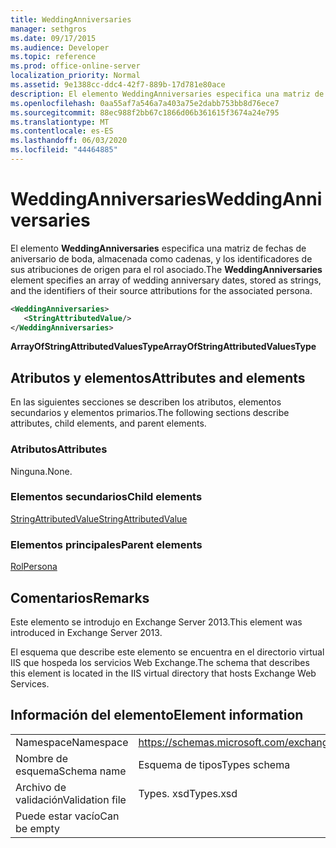 ```yaml
---
title: WeddingAnniversaries
manager: sethgros
ms.date: 09/17/2015
ms.audience: Developer
ms.topic: reference
ms.prod: office-online-server
localization_priority: Normal
ms.assetid: 9e1388cc-ddc4-42f7-889b-17d781e80ace
description: El elemento WeddingAnniversaries especifica una matriz de fechas de aniversario de boda, almacenada como cadenas, y los identificadores de sus atribuciones de origen para el rol asociado.
ms.openlocfilehash: 0aa55af7a546a7a403a75e2dabb753bb8d76ece7
ms.sourcegitcommit: 88ec988f2bb67c1866d06b361615f3674a24e795
ms.translationtype: MT
ms.contentlocale: es-ES
ms.lasthandoff: 06/03/2020
ms.locfileid: "44464885"
---
```

# <a name="weddinganniversaries"></a><span data-ttu-id="e04e2-103">WeddingAnniversaries</span><span class="sxs-lookup"><span data-stu-id="e04e2-103">WeddingAnniversaries</span></span>

<span data-ttu-id="e04e2-104">El elemento **WeddingAnniversaries** especifica una matriz de fechas de aniversario de boda, almacenada como cadenas, y los identificadores de sus atribuciones de origen para el rol asociado.</span><span class="sxs-lookup"><span data-stu-id="e04e2-104">The **WeddingAnniversaries** element specifies an array of wedding anniversary dates, stored as strings, and the identifiers of their source attributions for the associated persona.</span></span> 
  
```XML
<WeddingAnniversaries>
   <StringAttributedValue/>
</WeddingAnniversaries>
```

 <span data-ttu-id="e04e2-105">**ArrayOfStringAttributedValuesType**</span><span class="sxs-lookup"><span data-stu-id="e04e2-105">**ArrayOfStringAttributedValuesType**</span></span>
## <a name="attributes-and-elements"></a><span data-ttu-id="e04e2-106">Atributos y elementos</span><span class="sxs-lookup"><span data-stu-id="e04e2-106">Attributes and elements</span></span>

<span data-ttu-id="e04e2-107">En las siguientes secciones se describen los atributos, elementos secundarios y elementos primarios.</span><span class="sxs-lookup"><span data-stu-id="e04e2-107">The following sections describe attributes, child elements, and parent elements.</span></span>
  
### <a name="attributes"></a><span data-ttu-id="e04e2-108">Atributos</span><span class="sxs-lookup"><span data-stu-id="e04e2-108">Attributes</span></span>

<span data-ttu-id="e04e2-109">Ninguna.</span><span class="sxs-lookup"><span data-stu-id="e04e2-109">None.</span></span>
  
### <a name="child-elements"></a><span data-ttu-id="e04e2-110">Elementos secundarios</span><span class="sxs-lookup"><span data-stu-id="e04e2-110">Child elements</span></span>

[<span data-ttu-id="e04e2-111">StringAttributedValue</span><span class="sxs-lookup"><span data-stu-id="e04e2-111">StringAttributedValue</span></span>](stringattributedvalue.md)
  
### <a name="parent-elements"></a><span data-ttu-id="e04e2-112">Elementos principales</span><span class="sxs-lookup"><span data-stu-id="e04e2-112">Parent elements</span></span>

[<span data-ttu-id="e04e2-113">Rol</span><span class="sxs-lookup"><span data-stu-id="e04e2-113">Persona</span></span>](persona.md)
  
## <a name="remarks"></a><span data-ttu-id="e04e2-114">Comentarios</span><span class="sxs-lookup"><span data-stu-id="e04e2-114">Remarks</span></span>

<span data-ttu-id="e04e2-115">Este elemento se introdujo en Exchange Server 2013.</span><span class="sxs-lookup"><span data-stu-id="e04e2-115">This element was introduced in Exchange Server 2013.</span></span>
  
<span data-ttu-id="e04e2-116">El esquema que describe este elemento se encuentra en el directorio virtual IIS que hospeda los servicios Web Exchange.</span><span class="sxs-lookup"><span data-stu-id="e04e2-116">The schema that describes this element is located in the IIS virtual directory that hosts Exchange Web Services.</span></span>
  
## <a name="element-information"></a><span data-ttu-id="e04e2-117">Información del elemento</span><span class="sxs-lookup"><span data-stu-id="e04e2-117">Element information</span></span>

|||
|:-----|:-----|
|<span data-ttu-id="e04e2-118">Namespace</span><span class="sxs-lookup"><span data-stu-id="e04e2-118">Namespace</span></span>  <br/> |https://schemas.microsoft.com/exchange/services/2006/types  <br/> |
|<span data-ttu-id="e04e2-119">Nombre de esquema</span><span class="sxs-lookup"><span data-stu-id="e04e2-119">Schema name</span></span>  <br/> |<span data-ttu-id="e04e2-120">Esquema de tipos</span><span class="sxs-lookup"><span data-stu-id="e04e2-120">Types schema</span></span>  <br/> |
|<span data-ttu-id="e04e2-121">Archivo de validación</span><span class="sxs-lookup"><span data-stu-id="e04e2-121">Validation file</span></span>  <br/> |<span data-ttu-id="e04e2-122">Types. xsd</span><span class="sxs-lookup"><span data-stu-id="e04e2-122">Types.xsd</span></span>  <br/> |
|<span data-ttu-id="e04e2-123">Puede estar vacío</span><span class="sxs-lookup"><span data-stu-id="e04e2-123">Can be empty</span></span>  <br/> ||
   

